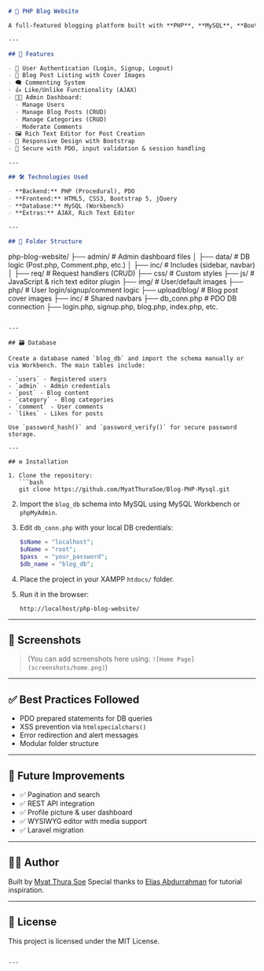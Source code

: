 
```markdown
# 📝 PHP Blog Website

A full-featured blogging platform built with **PHP**, **MySQL**, **Bootstrap**, and **jQuery**. Users can register, log in, read blog posts, comment, like, and interact with content. Admins can manage blog posts, categories, users, and moderate comments.

---

## 🚀 Features

- 🔐 User Authentication (Login, Signup, Logout)
- 📰 Blog Post Listing with Cover Images
- 🗨️ Commenting System
- 👍 Like/Unlike Functionality (AJAX)
- 🧑‍💼 Admin Dashboard:
  - Manage Users
  - Manage Blog Posts (CRUD)
  - Manage Categories (CRUD)
  - Moderate Comments
- 🖼️ Rich Text Editor for Post Creation
- 🎨 Responsive Design with Bootstrap
- 🧰 Secure with PDO, input validation & session handling

---

## 🛠️ Technologies Used

- **Backend:** PHP (Procedural), PDO
- **Frontend:** HTML5, CSS3, Bootstrap 5, jQuery
- **Database:** MySQL (Workbench)
- **Extras:** AJAX, Rich Text Editor

---

## 🧾 Folder Structure

```

php-blog-website/
├── admin/              # Admin dashboard files
│   ├── data/           # DB logic (Post.php, Comment.php, etc.)
│   ├── inc/            # Includes (sidebar, navbar)
│   ├── req/            # Request handlers (CRUD)
├── css/                # Custom styles
├── js/                 # JavaScript & rich text editor plugin
├── img/                # User/default images
├── php/                # User login/signup/comment logic
├── upload/blog/        # Blog post cover images
├── inc/                # Shared navbars
├── db\_conn.php         # PDO DB connection
├── login.php, signup.php, blog.php, index.php, etc.

````

---

## 🗃️ Database

Create a database named `blog_db` and import the schema manually or via Workbench. The main tables include:

- `users` - Registered users
- `admin` - Admin credentials
- `post` - Blog content
- `category` - Blog categories
- `comment` - User comments
- `likes` - Likes for posts

Use `password_hash()` and `password_verify()` for secure password storage.

---

## ⚙️ Installation

1. Clone the repository:
   ```bash
   git clone https://github.com/MyatThuraSoe/Blog-PHP-Mysql.git
````

2. Import the `blog_db` schema into MySQL using MySQL Workbench or `phpMyAdmin`.

3. Edit `db_conn.php` with your local DB credentials:

   ```php
   $sName = "localhost";
   $uName = "root";
   $pass  = "your_password";
   $db_name = "blog_db";
   ```

4. Place the project in your XAMPP `htdocs/` folder.

5. Run it in the browser:

   ```
   http://localhost/php-blog-website/
   ```

---

## 📸 Screenshots

> (You can add screenshots here using: `![Home Page](screenshots/home.png)`)

---

## ✅ Best Practices Followed

* PDO prepared statements for DB queries
* XSS prevention via `htmlspecialchars()`
* Error redirection and alert messages
* Modular folder structure

---

## 🔮 Future Improvements

* ✅ Pagination and search
* ✅ REST API integration
* ✅ Profile picture & user dashboard
* ✅ WYSIWYG editor with media support
* ✅ Laravel migration

---

## 🧑‍💻 Author

Built by [Myat Thura Soe](https://github.com/MyatThuraSoe)
Special thanks to [Elias Abdurrahman](https://github.com/codingWithElias) for tutorial inspiration.

---

## 📄 License

This project is licensed under the MIT License.

```

---


```
